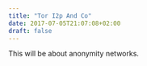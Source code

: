 ```yaml
---
title: "Tor I2p And Co"
date: 2017-07-05T21:07:08+02:00
draft: false
---
```


This will be about anonymity networks.
